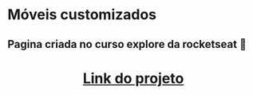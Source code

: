 # Móveis customizados
## Pagina criada no curso explore da rocketseat 🚀

<h1 align="center">
    <a href="https://explore01.vercel.app/">Link do projeto</a>
</h1>

